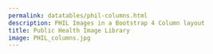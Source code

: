 ```yaml
---
permalink: datatables/phil-columns.html
description: PHIL Images in a Bootstrap 4 Column layout
title: Public Health Image Library
image: PHIL_columns.jpg
---
```


<html lang="en">
<head>
	<meta charset="UTF-8">
	<title>PHIL - Datatables v2</title>
	<meta content="width=device-width, initial-scale=1" name="viewport">
	<link href='https://cdnjs.cloudflare.com/ajax/libs/material-design-icons/3.0.1/iconfont/material-icons.min.css' rel='stylesheet'>
	<link href='https://cdn.datatables.net/v/bs4-4.1.1/dt-1.10.20/datatables.min.css' rel='stylesheet'>
	<style>
	 table {
	 display: none;
	}

	.btn i {
	 font-size: 2rem;
	 position: relative;
	 top: 10px;
	 line-height: 0;
	}

	.card-img-top {
	 max-height: 400px;
	}

	.card-subtitle {
	 color: #bdbdbd;
	 font-size: .875rem;
	}

	.card-body {
	 color: #000;
	}

	.card:hover {
	 text-decoration: none;
	}

	.dataTables_wrapper .dataTables_paginate .paginate_button {
	 padding: 0;
	}
	.dataTables_wrapper .dataTables_paginate .paginate_button:hover {
	 border: 1px solid #dee2e6;
	 background: transparent;
	}

	@media (max-width: 991.98px) {
	 .modal {
	   padding: 0 !important;
	 }

	 .modal-lg {
	   max-width: 100%;
	   margin: 0;
	 }

	 .modal-body {
	   padding: .5rem;
	 }
	}
	@media (max-width: 991.98px) {
	 .modal {
	   padding: 0 !important;
	 }

	 .modal-lg {
	   max-width: 100%;
	   margin: 0;
	 }

	 .modal-body {
	   padding: 1rem;
	 }
	}
	@media (min-width: 992px) {
	 .modal-xlg {
	   max-width: 1000px;
	 }
	}
	@media (max-width: 767.98px) {
	 .modal-body {
	   padding: .5rem;
	 }
	}
	</style>
</head>
<body translate="no">
    {%- include breadcrumbs.html -%}
	<div class="container mt-5 mb-5">
		<h3>PHIL using DataTables.js Column Layout</h3><a class="btn btn-outline-primary" href="#" id="card"><i class="material-icons">view_module</i> Card</a> <a class="btn btn-outline-secondary" href="#" id="details"><i class="material-icons">view_stream</i> Details</a>
		<table id="results"></table>
	</div>
	<script src='https://cdnjs.cloudflare.com/ajax/libs/jquery/3.4.1/jquery.min.js'></script>
	<script src='https://cdnjs.cloudflare.com/ajax/libs/moment.js/2.24.0/moment.min.js'></script>
	<script src='https://cdn.datatables.net/v/bs4-4.1.1/dt-1.10.20/datatables.min.js'></script>
	<script>
        $( '#card' ).on( 'click', function() {
            sessionStorage.viewType = 'card';
            init();
        } );

        $( '#details' ).on( 'click', function() {
            sessionStorage.viewType = 'details';
            init();
        } );

        function init() {
        if ( $.fn.DataTable.isDataTable( '#results' ) ) {
            $( '#results' ).DataTable().clear().destroy();
        }

        sessionStorage.viewType = sessionStorage.viewType || 'card';

        if( sessionStorage.viewType === 'card' ) {
            $( '#card' ).removeClass( 'btn-outline-secondary' ).addClass( 'btn-outline-primary' );
            $( '#details' ).removeClass( 'btn-outline-primary' ).addClass( 'btn-outline-secondary' );
        } else {
            $( '#card' ).removeClass( 'btn-outline-primary' ).addClass( 'btn-outline-secondary' );
            $( '#details' ).removeClass( 'btn-outline-secondary' ).addClass( 'btn-outline-primary' );
        }

        var url = 'https://raw.githubusercontent.com/peterbenoit/cdn/master/data/datatables/phil/media.json';

            $( '#results' )
            .on( 'preInit.dt', function() {
                console.log( 'preInit' );

                // append the output div
                $( this ).after( '<div id="out"></div>' );
            } ).DataTable( {
            ajax: {
                url: url,
                dataSrc: 'results'
            },
            columns: [ {
                data: 'name',
                defaultContent: 'missing'
            },
            {
                data: 'description',
                defaultContent: 'missing'
            } ],
            pageLength: 9,
            stateSave: true,
            lengthChange: false,
            dom: '<"top"flp>rt<"bottom"i><"clear">',
            rowCallback: function( row, data, index ) {
                console.log( 'rowCallback', data );

                if( sessionStorage.viewType === 'card' ) {
                    drawCard( data );
                } else {
                    drawDetails( data );
                }
            },
            preDrawCallback: function( settings ) {
                console.log( 'preDrawCallback' );

                // empty the output (if it exists) prior to redrawing
                $( '#out' ).empty();
            },
            drawCallback: function( settings ) {

                if( sessionStorage.viewType === 'card' ) {
                    // after the rows (columns) have been generated, wrap them into rows as needed
                    // var divs = $( '#out > .col-lg-4' );
                    // for ( var i = 0; i < divs.length; i += 3 ) {
                    //     divs.slice( i, i + 3 ).wrapAll( '<div class="row mb-3"></div>' );
                    // }
                    $( '#out' ).addClass( 'card-columns' );
                } else {
                    $( '#out > .col' ).wrap( '<div class="row"></div>' );
                }

                console.log( 'drawCallback' );
            },
            initComplete: function( settings ) {
                finalize();
                // this is the only way I could reliably maintain scroll position in Win Chrome
                $( 'html,body' ).animate({ scrollTop: sessionStorage.scrollPos || 0 }, 100 );
            }
        } );
        }

        function drawCard( data ) {
            var opencard = '<a href="'+data['targetUrl']+'" id="'+data['id']+'" data-id="'+data['name']+'" target="_blank" class="card" style="border: 1px solid rgba(0,0,0,.125)">',
                cardbody = '<div class="card-body">',
                cardimg = '<img class="card-img-top" src="'+ data.enclosures[0].resourceUrl+'" alt="">',
                carddate = '<div class="card-subtitle">'+ moment( data.datePublished ).format('LL') +'</div>',
                close = '</div>',
                closecard = '</a></div>',
                description = '',
                output = '';

            if( 'undefined' === typeof data['description'] ) {
                description = '<span class="mark mark-yellow">NO DESCRIPTION PROVIDED</span>';
            } else {
                description = data['description'].toString().replace( /<[^>]*>?/gm, '' ).trim();
            }

            // output += '<div class="card-title h4">' + data['name'].toString().trim() + '</div>';
            output += '<div class="card-title h4">ID: ' + data['id'] + '</div>';
            output += carddate
            // output += '<div class="url">' + data['targetUrl'].toString().trim() + '</div>';

            if( description.length > 150 ) {
                output += '<p>' + description.substr( 0,150 ) + '&hellip;' + '</p>';
            } else {
                output += '<p>' + description + '</p>';
            }

            $( '#out' ).append( opencard + cardimg + cardbody + output + close + closecard );
        }

        function drawDetails( data ) {
            var openrow = '<div class="row">',
                opencard = '<div class="col mb-2"><a href="'+data['targetUrl']+'" data-id="'+data['name']+'" class="card h-100" style="border: 1px solid rgba(0,0,0,.125)">',
                cardbody = '<div class="card-body"><div class="row">',
                cardimg = '<div class="col-4"><img class="card-img-left w-100" src="'+ data.enclosures[0].resourceUrl+'" alt=""></div>',
                carddate = '<div class="card-subtitle">'+ moment( data.datePublished ).format('LL') +'</div>',
                closebody = '</div></div>',
                closecard = '</a></div>',
                description = '',
                output = '<div class="col"><div class="card-title h4">' + data['name'].toString().trim() + '</div>';

            if( 'undefined' === typeof data['description'] ) {
                description = '<span class="mark mark-yellow">NO DESCRIPTION PROVIDED</span>';
            } else {
                description = data['description'].toString().replace( /<[^>]*>?/gm, '' ).trim();
            }

            output += carddate

            if( description.length > 500 ) {
                output += '<p>' + description.substr( 0,500 ) + '&hellip;' + '</p>';
            } else {
                output += '<p>' + description + '</p>';
            }

            $( '#out' ).append( opencard + cardbody + cardimg + output + '</div>' + closebody + closecard );
        }

        function drawModal( id ) {
            console.log('https://tools.cdc.gov/api/v2/resources/media/' + id + '.json')
            var open = '<div id="preview-modal" class="modal fade" role="dialog"><div class="modal-dialog modal-lg modal-xlg"><div class="modal-content"><div class="modal-header"><button type="button" class="close" data-dismiss="modal">&times;</button></div><div class="modal-body">',
                close = '</div><div class="modal-footer"></div></div></div></div>',
                body = '';

            $.getJSON( 'https://tools.cdc.gov/api/v2/resources/media/' + id + '.json', function( data ) {
                var r = data.results[0];

                console.log( r );

                body += '<img src="' + r.enclosures[0].resourceUrl + '" class="w-100 mb-3" />';
                body += '<h4>ID: ' + r.id + '</h4>';
                body += '<p>' + r.description + '</p>';
                body += '<p><a href="https://phil.cdc.gov/PHIL_Images/'+id+'/'+id+'.tif">Download High Resolution Image</a></p>';

                    // output += ;
                $( 'body' ).append( open + body + close );

                $( '#preview-modal' ).modal( 'show' ).on( 'hidden.bs.modal', function ( e ) {
                    $( this ).remove();
                } );
            } );
        }

        function finalize() {
        $( 'a.card' ).on( 'click', function( e ) {
            e.preventDefault();

            drawModal( $(this).data('id') );
        } )
        }

        $( function( e ) {
            init();
        } );

        $( window ).scroll( function() {
            sessionStorage.scrollPos = $( window ).scrollTop();
        } );

        // we update the querystring on events which keeps our event state in history, but doesn't allow refresh on back/forward button nav
        // this captures that navigation and redirects
        window.onpopstate = function(event) {
            //console.log("location: " + document.location + ", state: " + JSON.stringify(event.state));
            top.location.href = document.location;
        };
	</script>
</body>
</html>